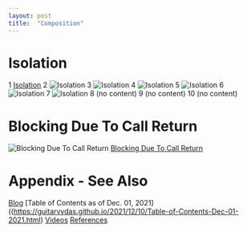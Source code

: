```yaml
---
layout: post
title:  "Composition"
---
```

# Isolation
1 [Isolation](isolation.svg)
2 ![Isolation](isolation.svg)
3 ![Isolation](./assets/isolation.svg)
4 ![Isolation](https://github.com/guitarvydas/guitarvydas.github.io/blob/master/assets/isolation.svg)
5 ![Isolation](/docs/assets/isolation.svg)
6 ![Isolation](/docs/assets/isolation.svg)
7 ![Isolation](c.png)
8 (no content)
9 (no content)
10 (no content)
# Blocking Due To Call Return
![Blocking Due To Call Return](./Composition-Blocking%20Due%20To%20Call%20Return.svg)
[Blocking Due To Call Return](./Composition-Blocking%20Due%20To%20Call%20Return.svg)
# Appendix - See Also
[Blog](https://guitarvydas.github.io)
[Table of Contents as of Dec. 01, 2021]((https://guitarvydas.github.io/2021/12/10/Table-of-Contents-Dec-01-2021.html)
[Videos](https://www.youtube.com/channel/UC2bdO9l84VWGlRdeNy5)
[References](https://guitarvydas.github.io/2021/01/14/References.html)

<script src="https://utteranc.es/client.js" 
        repo="guitarvydas/guitarvydas.github.io" 
        issue-term="pathname" 
        theme="github-light" 
        crossorigin="anonymous" 
        async> 
</script> 
